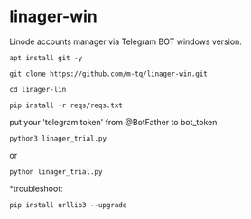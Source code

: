 # linager-win
Linode accounts manager via Telegram BOT windows version.

```
apt install git -y
```

```
git clone https://github.com/m-tq/linager-win.git
```

```
cd linager-lin
```

```
pip install -r reqs/reqs.txt
```

put your 'telegram token' from @BotFather to bot_token

```
python3 linager_trial.py
```

or

```
python linager_trial.py
```

*troubleshoot:
```
pip install urllib3 --upgrade
```
